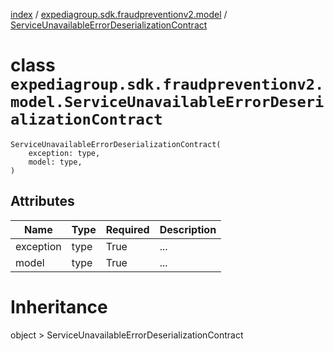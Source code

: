 [index](index.md) / [expediagroup.sdk.fraudpreventionv2.model](expediagroup.sdk.fraudpreventionv2.model.md) / [ServiceUnavailableErrorDeserializationContract](ServiceUnavailableErrorDeserializationContract.md)
# class `expediagroup.sdk.fraudpreventionv2.model.ServiceUnavailableErrorDeserializationContract`
```
ServiceUnavailableErrorDeserializationContract(
    exception: type,
    model: type,
)
```





## Attributes
    
    
        
    
        
    

|    Name   | Type | Required | Description |
|-----------|------|----------|-------------|
| exception | type |   True   |     ...     |
|   model   | type |   True   |     ...     |










# Inheritance
object  > ServiceUnavailableErrorDeserializationContract